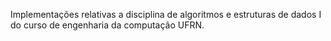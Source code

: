 Implementações relativas a disciplina de algoritmos e estruturas de dados I do curso de engenharia da computação UFRN. 

